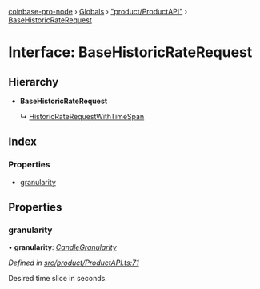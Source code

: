 [coinbase-pro-node](../README.md) › [Globals](../globals.md) › ["product/ProductAPI"](../modules/_product_productapi_.md) › [BaseHistoricRateRequest](_product_productapi_.basehistoricraterequest.md)

# Interface: BaseHistoricRateRequest

## Hierarchy

- **BaseHistoricRateRequest**

  ↳ [HistoricRateRequestWithTimeSpan](_product_productapi_.historicraterequestwithtimespan.md)

## Index

### Properties

- [granularity](_product_productapi_.basehistoricraterequest.md#granularity)

## Properties

### granularity

• **granularity**: _[CandleGranularity](../enums/_product_productapi_.candlegranularity.md)_

_Defined in [src/product/ProductAPI.ts:71](https://github.com/bennyn/coinbase-pro-node/blob/0c3235f/src/product/ProductAPI.ts#L71)_

Desired time slice in seconds.

